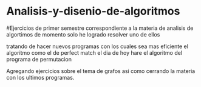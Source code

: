 ﻿# Analisis-y-disenio-de-algoritmos


#Ejercicios de primer semestre correspondiente a la materia de analisis de algortimos de momento solo he logrado resolver uno de ellos

tratando de hacer nuevos programas con los cuales sea mas eficiente el algoritmo como el de perfect match
el dia de hoy hare el algoritmo del programa de permutacion


Agregando ejercicios sobre el tema de grafos asi como cerrando la materia con los ultimos programas.